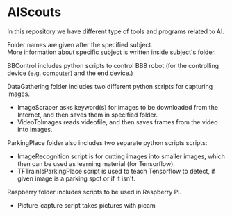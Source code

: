 # AIScouts

In this repository we have different type of tools and programs related to AI.

Folder names are given after the specified subject.   
More information about specific subject is written inside subject's folder.


BBControl includes python scripts to control BB8 robot
(for the controlling device (e.g. computer) and the end device.)


DataGathering folder includes two different python scripts for capturing images.
* ImageScraper asks keyword(s) for images to be downloaded from the Internet,
and then saves them in specified folder.
* VideoToImages reads videofile, and then saves frames from the video into images.


ParkingPlace folder also includes two separate python scripts scripts:
* ImageRecognition script is for cutting images into smaller images,
which then can be used as learning material (for Tensorflow).
* TFTrainIsParkingPlace script is used to teach Tensorflow to detect,
if given image is a parking spot or if it isn't.


Raspberry folder includes scripts to be used in Raspberry Pi.
* Picture_capture script takes pictures with picam
